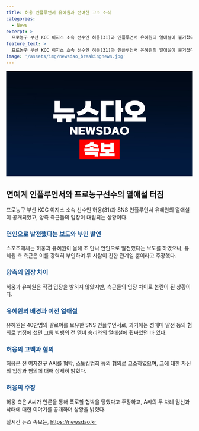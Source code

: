 ```yaml
---
title: 허웅 인플루언서 유혜원과 전여친 고소 소식
categories:
  - News
excerpt: >
  프로농구 부산 KCC 이지스 소속 선수인 허웅(31)과 인플루언서 유혜원의 열애설이 불거졌다. 여론은 엇갈리는 가운데, 양측 측근은 강력히 부인했으며, 허웅은 전 여자친구 A씨를 협박 혐의로 고소했다. 유혜원은 인스타그램을 통해 40만명 이상의 팔로워를 보유한 인플루언서로, 이전에는 승리와의 열애설에 휘말렸던 적도 있다. 허웅 측은 A씨와의 약 3년간의 연애 동안 임신과 낙태를 거듭한다며 A씨를 비판하고 있다.
feature_text: >
  프로농구 부산 KCC 이지스 소속 선수인 허웅(31)과 인플루언서 유혜원의 열애설이 불거졌다. 여론은 엇갈리는 가운데, 양측 측근은 강력히 부인했으며, 허웅은 전 여자친구 A씨를 협박 혐의로 고소했다. 유혜원은 인스타그램을 통해 40만명 이상의 팔로워를 보유한 인플루언서로, 이전에는 승리와의 열애설에 휘말렸던 적도 있다. 허웅 측은 A씨와의 약 3년간의 연애 동안 임신과 낙태를 거듭한다며 A씨를 비판하고 있다.
image: '/assets/img/newsdao_breakingnews.jpg'
---
```


<p><img src="/assets/img/newsdao_breakingnews.jpg" alt="pcversion 속보" /></p>

<h2 data-ke-size="size26">연예계 인플루언서와 프로농구선수의 열애설 터짐</h2>

<p data-ke-size="size16">프로농구 부산 KCC 이지스 소속 선수인 허웅(31)과 SNS 인플루언서 유혜원의 열애설이 공개되었고, 양측 측근들의 입장이 대립되는 상황이다.</p>

<h3><b><span style="color: #1a5490;">연인으로 발전했다는 보도와 부인 발언</span></b></h3>

<p data-ke-size="size16">스포츠매체는 허웅과 유혜원이 올해 초 만나 연인으로 발전했다는 보도를 하였으나, 유혜원 측 측근은 이를 강력히 부인하며 두 사람이 친한 관계일 뿐이라고 주장했다.</p>

<h3><b><span style="color: #1a5490;">양측의 입장 차이</span></b></h3>

<p data-ke-size="size16">허웅과 유혜원은 직접 입장을 밝히지 않았지만, 측근들의 입장 차이로 논란이 된 상황이다.</p>

<h3><b><span style="color: #1a5490;">유혜원의 배경과 이전 열애설</span></b></h3>

<p data-ke-size="size16">유혜원은 40만명의 팔로어를 보유한 SNS 인플루언서로, 과거에는 성매매 알선 등의 혐의로 법정에 섰던 그룹 빅뱅의 전 멤버 승리와의 열애설에 휩싸였던 바 있다.</p>

<h3><b><span style="color: #1a5490;">허웅의 고백과 혐의</span></b></h3>

<p data-ke-size="size16">허웅은 전 여자친구 A씨를 협박, 스토킹범죄 등의 혐의로 고소하였으며, 그에 대한 자신의 입장과 혐의에 대해 상세히 밝혔다.</p>

<h3><b><span style="color: #1a5490;">허웅의 주장</span></b></h3>

<p data-ke-size="size16">허웅 측은 A씨가 언론을 통해 폭로할 협박을 당했다고 주장하고, A씨의 두 차례 임신과 낙태에 대한 이야기를 공개하며 상황을 밝혔다.</p>
실시간 뉴스 속보는, <a href="https://newsdao.kr" rel="dofollow">https://newsdao.kr</a>



